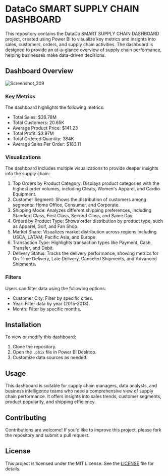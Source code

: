 # DataCo SMART SUPPLY CHAIN DASHBOARD

This repository contains the DataCo SMART SUPPLY CHAIN DASHBOARD project, created using Power BI to visualize key metrics and insights into sales, customers, orders, and supply chain activities. The dashboard is designed to provide an at-a-glance overview of supply chain performance, helping businesses make data-driven decisions.

## Dashboard Overview

![Screenshot_309](https://github.com/user-attachments/assets/d37eb106-442e-47d0-8163-305c8ae0f045)

### Key Metrics

The dashboard highlights the following metrics:

- Total Sales: $36.78M
- Total Customers: 20.65K
- Average Product Price: $141.23
- Total Profit: $3.97M
- Total Ordered Quantity: 384K
- Average Sales Per Order: $183.11

### Visualizations

The dashboard includes multiple visualizations to provide deeper insights into the supply chain:

1. Top Orders by Product Category: Displays product categories with the highest order volumes, including Cleats, Women's Apparel, and Cardio Equipment.
2. Customer Segment: Shows the distribution of customers among segments: Home Office, Consumer, and Corporate.
3. Shipping Mode: Analyzes different shipping preferences, including Standard Class, First Class, Second Class, and Same Day.
4. Orders by Product Type: Shows order distribution by product type, such as Apparel, Golf, and Fan Shop.
5. Market Share: Visualizes market distribution across regions including USCA, LATAM, Pacific Asia, and Europe.
6. Transaction Type: Highlights transaction types like Payment, Cash, Transfer, and Debit.
7. Delivery Status: Tracks the delivery performance, showing metrics for On-Time Delivery, Late Delivery, Canceled Shipments, and Advanced Shipments.

### Filters

Users can filter data using the following options:

- Customer City: Filter by specific cities.
- Year: Filter data by year (2015-2018).
- Month: Filter by specific months.

## Installation

To view or modify this dashboard:

1. Clone the repository.
2. Open the `.pbix` file in Power BI Desktop.
3. Customize data sources as needed.

## Usage

This dashboard is suitable for supply chain managers, data analysts, and business intelligence teams who need a comprehensive view of supply chain performance. It offers insights into sales trends, customer segments, product popularity, and shipping efficiency.

## Contributing

Contributions are welcome! If you'd like to improve this project, please fork the repository and submit a pull request.

## License

This project is licensed under the MIT License. See the [LICENSE](./LICENSE) file for details.
